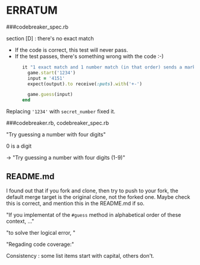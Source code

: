 # ERRATUM

###codebreaker_spec.rb

 section [D] :  there's no exact match

- If the code is correct, this test will never pass.
- If the test passes, there's something wrong with the code :-)

```ruby
      it "1 exact match and 1 number match (in that order) sends a mark with '+-'" do
        game.start('1234')
        input = '4151'
        expect(output).to receive(:puts).with('+-')

        game.guess(input)
      end
```

Replacing `'1234'` with `secret_number` fixed it.



###codebreaker.rb, codebreaker_spec.rb

"Try guessing a number with four digits"

0 is a digit

->  "Try guessing a number with four digits (1-9)"





## README.md

I found out that if you fork and clone, then try to push to your fork, the default merge target is the original clone, not the forked one. Maybe check this is correct, and mention this in the README.md if so.



"If you implementat of the `#guess` method in alphabetical order of these context, ..."

"to solve ther logical error, "

"Regading code coverage:"

Consistency : some list items start with capital, others don't.
